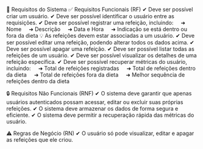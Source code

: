 📌 Requisitos do Sistema
✅ Requisitos Funcionais (RF)
✔ Deve ser possível criar um usuário.
✔ Deve ser possível identificar o usuário entre as requisições.
✔ Deve ser possível registrar uma refeição, incluindo:
    ➜ Nome
    ➜ Descrição
    ➜ Data e Hora
    ➜ Indicação se está dentro ou fora da dieta
💡 As refeições devem estar associadas a um usuário.
✔ Deve ser possível editar uma refeição, podendo alterar todos os dados acima.
✔ Deve ser possível apagar uma refeição.
✔ Deve ser possível listar todas as refeições de um usuário.
✔ Deve ser possível visualizar os detalhes de uma refeição específica.
✔ Deve ser possível recuperar métricas do usuário, incluindo:
    ➜ Total de refeições registradas
    ➜ Total de refeições dentro da dieta
    ➜ Total de refeições fora da dieta
    ➜ Melhor sequência de refeições dentro da dieta

🔒 Requisitos Não Funcionais (RNF)
✔ O sistema deve garantir que apenas usuários autenticados possam acessar, editar ou excluir suas próprias refeições.
✔ O sistema deve armazenar os dados de forma segura e eficiente.
✔ O sistema deve permitir a recuperação rápida das métricas do usuário.

⚠️ Regras de Negócio (RN)
✔ O usuário só pode visualizar, editar e apagar as refeições que ele criou.